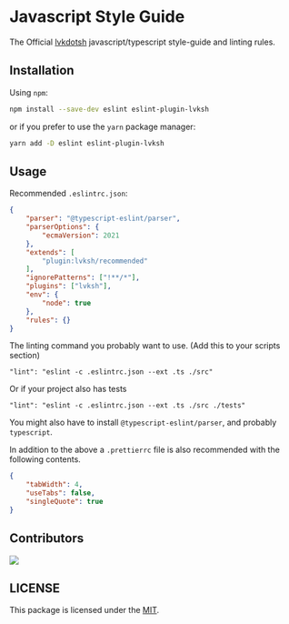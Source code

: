 # Javascript Style Guide

The Official [lvkdotsh](https://github.com/lvkdotsh) javascript/typescript style-guide and linting rules.

## Installation

Using `npm`:

```sh
npm install --save-dev eslint eslint-plugin-lvksh
```

or if you prefer to use the `yarn` package manager:

```sh
yarn add -D eslint eslint-plugin-lvksh
```

## Usage

Recommended `.eslintrc.json`:
```json
{
    "parser": "@typescript-eslint/parser",
    "parserOptions": {
        "ecmaVersion": 2021
    },
    "extends": [
        "plugin:lvksh/recommended"
    ],
    "ignorePatterns": ["!**/*"],
    "plugins": ["lvksh"],
    "env": {
        "node": true
    },
    "rules": {}
}
```

The linting command you probably want to use. (Add this to your scripts section)
```
"lint": "eslint -c .eslintrc.json --ext .ts ./src"
```
Or if your project also has tests
```
"lint": "eslint -c .eslintrc.json --ext .ts ./src ./tests"
```

You might also have to install `@typescript-eslint/parser`, and probably `typescript`.

In addition to the above a `.prettierrc` file is also recommended with the following contents.
```json
{
    "tabWidth": 4,
    "useTabs": false,
    "singleQuote": true
}
```

## Contributors

[![](https://contrib.rocks/image?repo=lvkdotsh/javascript)](https://github.com/lvkdotsh/javascript/graphs/contributors)

## LICENSE

This package is licensed under the [MIT](https://opensource.org/licenses/MIT).
